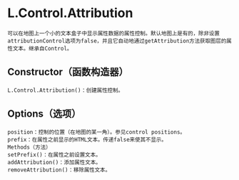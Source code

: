 #  L.Control.Attribution
    可以在地图上一个小的文本盒子中显示属性数据的属性控制。默认地图上是有的，除非设置attributionControl选项为false，并且它自动地通过getAttribution方法获取图层的属性文本。继承自Control。
##  Constructor（函数构造器）
    L.Control.Attribution()：创建属性控制。
##  Options（选项）
    position：控制的位置（在地图的某一角）。参见control positions。
    prefix：在属性之前显示的HTML文本。传递false来使其不显示。
    Methods（方法）
    setPrefix()：在属性之前设置文本。
    addAttribution()：添加属性文本。
    removeAttribution()：移除属性文本。